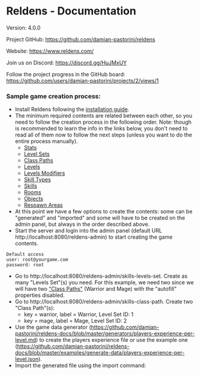 # Reldens - Documentation

Version: 4.0.0

Project GitHub: https://github.com/damian-pastorini/reldens

Website: https://www.reldens.com/

Join us on Discord: https://discord.gg/HuJMxUY

Follow the project progress in the GitHub board: https://github.com/users/damian-pastorini/projects/2/views/1

### Sample game creation process:

- Install Reldens following the [installation guide](https://github.com/damian-pastorini/reldens-docs/blob/master/installation.md).
- The minimum required contents are related between each other, so you need to follow the creation process in the following order. Note: though is recommended to learn the info in the links below, you don't need to read all of them now to follow the next steps (unless you want to do the entire process manually).
  - [Stats](https://github.com/damian-pastorini/reldens-docs/blob/master/entities/stats.md)
  - [Level Sets](https://github.com/damian-pastorini/reldens-docs/blob/master/entities/levels-set.md)
  - [Class Paths](https://github.com/damian-pastorini/reldens-docs/blob/master/entities/class-path.md)
  - [Levels](https://github.com/damian-pastorini/reldens-docs/blob/master/entities/level.md)
  - [Levels Modifiers](https://github.com/damian-pastorini/reldens-docs/blob/master/entities/level-modifiers.md)
  - [Skill Types](https://github.com/damian-pastorini/reldens-docs/blob/master/entities/skill-types.md)
  - [Skills](https://github.com/damian-pastorini/reldens-docs/blob/master/entities/skill.md)
  - [Rooms](https://github.com/damian-pastorini/reldens-docs/blob/master/entities/rooms.md)
  - [Objects](https://github.com/damian-pastorini/reldens-docs/blob/master/entities/objects.md)
  - [Respawn Areas](https://github.com/damian-pastorini/reldens-docs/blob/master/entities/respawn-areas.md)
- At this point we have a few options to create the contents: some can be "generated" and "imported" and some will have to be created on the admin panel, but always in the order described above.
- Start the server and login into the admin panel (default URL http://localhost:8080/reldens-admin) to start creating the game contents.
```
Default access
user: root@yourgame.com
password: root
```


- Go to http://localhost:8080/reldens-admin/skills-levels-set.
Create as many "Levels Set"(s) you need. For this example, we need two since we will have two ["Class Paths"](https://github.com/damian-pastorini/reldens-docs/blob/master/entities/class-path.md) (Warrior and Mage) with the "autofill" properties disabled.
- Go to http://localhost:8080/reldens-admin/skills-class-path. Create two "Class Path"(s):
    - key = warrior, label = Warrior, Level Set ID: 1
    - key = mage, label = Mage, Level Set ID: 2
- Use the game data generator (https://github.com/damian-pastorini/reldens-docs/blob/master/generators/players-experience-per-level.md) to create the players experience file or use the example one (https://github.com/damian-pastorini/reldens-docs/blob/master/examples/generate-data/players-experience-per-level.json).
- Import the generated file using the import command:
```
```
